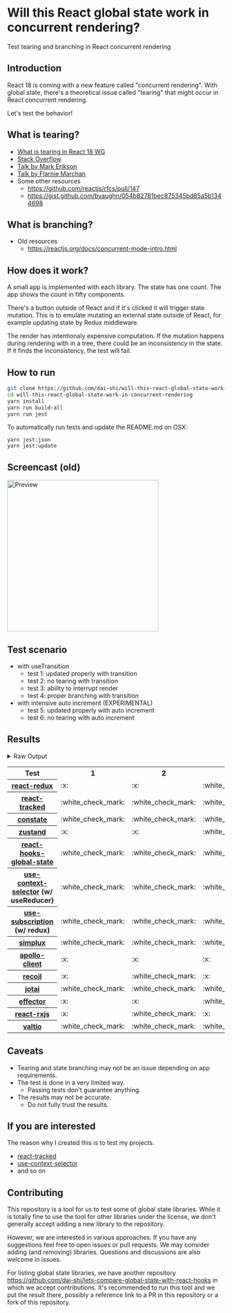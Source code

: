 # Will this React global state work in concurrent rendering?

Test tearing and branching in React concurrent rendering

## Introduction

React 18 is coming with a new feature called "concurrent rendering".
With global state, there's a theoretical issue called "tearing"
that might occur in React concurrent rendering.

Let's test the behavior!

## What is tearing?

- [What is tearing in React 18 WG](https://github.com/reactwg/react-18/discussions/69)
- [Stack Overflow](https://stackoverflow.com/questions/54891675/what-is-tearing-in-the-context-of-the-react-redux)
- [Talk by Mark Erikson](https://www.youtube.com/watch?v=yOZ4Ml9LlWE&t=933s)
- [Talk by Flarnie Marchan](https://www.youtube.com/watch?v=V1Ly-8Z1wQA&t=1079s)
- Some other resources
  - https://github.com/reactjs/rfcs/pull/147
  - https://gist.github.com/bvaughn/054b82781bec875345bd85a5b1344698

## What is branching?

- Old resources
  - https://reactjs.org/docs/concurrent-mode-intro.html

## How does it work?

A small app is implemented with each library.
The state has one count.
The app shows the count in fifty components.

There's a button outside of React and
if it's clicked it will trigger state mutation.
This is to emulate mutating an external state outside of React,
for example updating state by Redux middleware.

The render has intentionaly expensive computation.
If the mutation happens during rendering with in a tree,
there could be an inconsistency in the state.
If it finds the inconsistency, the test will fail.

## How to run

```bash
git clone https://github.com/dai-shi/will-this-react-global-state-work-in-concurrent-rendering.git
cd will-this-react-global-state-work-in-concurrent-rendering
yarn install
yarn run build-all
yarn run jest
```

To automatically run tests and update the README.md on OSX:
```
yarn jest:json
yarn jest:update
```

## Screencast (old)

<img src="https://user-images.githubusercontent.com/490574/61502196-ce109200-aa0d-11e9-9efc-6203545d367c.gif" alt="Preview" width="350" />

## Test scenario

- with useTransition
  - test 1: updated properly with transition
  - test 2: no tearing with transition
  - test 3: ability to interrupt render
  - test 4: proper branching with transition
- with intensive auto increment (EXPERIMENTAL)
  - test 5: updated properly with auto increment
  - test 6: no tearing with auto increment

## Results

<details>
<summary>Raw Output</summary>

```
 react-redux
   with useTransition
     ✕ test 1: updated properly with transition (1681 ms)
     ✕ test 2: no tearing with transition (802 ms)
     ✓ test 3: ability to interrupt render
     ✕ test 4: proper branching with transition (7180 ms)
   with intensive auto increment
     ✓ test 5: updated properly with auto increment (2220 ms)
     ✕ test 6: no tearing with auto increment (2 ms)
 react-tracked
   with useTransition
     ✓ test 1: updated properly with transition (3597 ms)
     ✓ test 2: no tearing with transition (29 ms)
     ✓ test 3: ability to interrupt render
     ✓ test 4: proper branching with transition (5426 ms)
   with intensive auto increment
     ✓ test 5: updated properly with auto increment (6136 ms)
     ✓ test 6: no tearing with auto increment (1 ms)
 constate
   with useTransition
     ✓ test 1: updated properly with transition (2845 ms)
     ✓ test 2: no tearing with transition (25 ms)
     ✓ test 3: ability to interrupt render
     ✓ test 4: proper branching with transition (3410 ms)
   with intensive auto increment
     ✓ test 5: updated properly with auto increment (3993 ms)
     ✓ test 6: no tearing with auto increment (1 ms)
 zustand
   with useTransition
     ✕ test 1: updated properly with transition (2435 ms)
     ✕ test 2: no tearing with transition (838 ms)
     ✓ test 3: ability to interrupt render
     ✕ test 4: proper branching with transition (7192 ms)
   with intensive auto increment
     ✓ test 5: updated properly with auto increment (2216 ms)
     ✕ test 6: no tearing with auto increment (1 ms)
 react-hooks-global-state
   with useTransition
     ✓ test 1: updated properly with transition (3421 ms)
     ✓ test 2: no tearing with transition (27 ms)
     ✓ test 3: ability to interrupt render
     ✕ test 4: proper branching with transition (7186 ms)
   with intensive auto increment
     ✕ test 5: updated properly with auto increment (13184 ms)
     ✕ test 6: no tearing with auto increment (4 ms)
 use-context-selector
   with useTransition
     ✓ test 1: updated properly with transition (3600 ms)
     ✓ test 2: no tearing with transition (29 ms)
     ✓ test 3: ability to interrupt render
     ✓ test 4: proper branching with transition (5434 ms)
   with intensive auto increment
     ✓ test 5: updated properly with auto increment (6130 ms)
     ✓ test 6: no tearing with auto increment
 use-subscription
   with useTransition
     ✓ test 1: updated properly with transition (3566 ms)
     ✓ test 2: no tearing with transition (122 ms)
     ✓ test 3: ability to interrupt render
     ✕ test 4: proper branching with transition (7540 ms)
   with intensive auto increment
     ✕ test 5: updated properly with auto increment (13192 ms)
     ✕ test 6: no tearing with auto increment (2 ms)
 react-state
   with useTransition
     ✓ test 1: updated properly with transition (2881 ms)
     ✓ test 2: no tearing with transition (31 ms)
     ✓ test 3: ability to interrupt render (1 ms)
     ✓ test 4: proper branching with transition (3410 ms)
   with intensive auto increment
     ✓ test 5: updated properly with auto increment (4012 ms)
     ✓ test 6: no tearing with auto increment (1 ms)
 simplux
   with useTransition
     ✓ test 1: updated properly with transition (2859 ms)
     ✓ test 2: no tearing with transition (29 ms)
     ✓ test 3: ability to interrupt render
     ✕ test 4: proper branching with transition (7377 ms)
   with intensive auto increment
     ✓ test 5: updated properly with auto increment (4087 ms)
     ✓ test 6: no tearing with auto increment
 apollo-client
   with useTransition
     ✕ test 1: updated properly with transition (4649 ms)
     ✕ test 2: no tearing with transition (32 ms)
     ✕ test 3: ability to interrupt render
     ✕ test 4: proper branching with transition (3525 ms)
   with intensive auto increment
     ✓ test 5: updated properly with auto increment (2251 ms)
     ✕ test 6: no tearing with auto increment (1 ms)
 recoil
   with useTransition
     ✕ test 1: updated properly with transition (5670 ms)
     ✓ test 2: no tearing with transition (37 ms)
     ✕ test 3: ability to interrupt render (1 ms)
     ✕ test 4: proper branching with transition (4441 ms)
   with intensive auto increment
     ✓ test 5: updated properly with auto increment (3048 ms)
     ✓ test 6: no tearing with auto increment (1 ms)
 jotai
   with useTransition
     ✓ test 1: updated properly with transition (3541 ms)
     ✓ test 2: no tearing with transition (123 ms)
     ✓ test 3: ability to interrupt render
     ✕ test 4: proper branching with transition (8527 ms)
   with intensive auto increment
     ✓ test 5: updated properly with auto increment (3230 ms)
     ✕ test 6: no tearing with auto increment (1 ms)
 effector
   with useTransition
     ✕ test 1: updated properly with transition (1605 ms)
     ✕ test 2: no tearing with transition (842 ms)
     ✓ test 3: ability to interrupt render (1 ms)
     ✕ test 4: proper branching with transition (7179 ms)
   with intensive auto increment
     ✓ test 5: updated properly with auto increment (2224 ms)
     ✕ test 6: no tearing with auto increment (2 ms)
 react-rxjs
   with useTransition
     ✕ test 1: updated properly with transition (5837 ms)
     ✓ test 2: no tearing with transition (33 ms)
     ✕ test 3: ability to interrupt render
     ✕ test 4: proper branching with transition (4535 ms)
   with intensive auto increment
     ✓ test 5: updated properly with auto increment (3015 ms)
     ✓ test 6: no tearing with auto increment (1 ms)
 valtio
   with useTransition
     ✓ test 1: updated properly with transition (3438 ms)
     ✓ test 2: no tearing with transition (25 ms)
     ✓ test 3: ability to interrupt render
     ✕ test 4: proper branching with transition (7187 ms)
   with intensive auto increment
     ✕ test 5: updated properly with auto increment (13199 ms)
     ✕ test 6: no tearing with auto increment (5 ms)

```
</details>

<table>
<tr><th>Test</th><th>1</th><th>2</th><th>3</th><th>4</th><th>5</th><th>6</th></tr>
	<tr>
		<th><a href="https://react-redux.js.org">react-redux</a></th>
		<td>:x:</td>
		<td>:x:</td>
		<td>:white_check_mark:</td>
		<td>:x:</td>
		<td>:white_check_mark:</td>
		<td>:x:</td>
	</tr>
	<tr>
		<th><a href="https://react-tracked.js.org">react-tracked</a></th>
		<td>:white_check_mark:</td>
		<td>:white_check_mark:</td>
		<td>:white_check_mark:</td>
		<td>:white_check_mark:</td>
		<td>:white_check_mark:</td>
		<td>:white_check_mark:</td>
	</tr>
	<tr>
		<th><a href="https://github.com/diegohaz/constate">constate</a></th>
		<td>:white_check_mark:</td>
		<td>:white_check_mark:</td>
		<td>:white_check_mark:</td>
		<td>:white_check_mark:</td>
		<td>:white_check_mark:</td>
		<td>:white_check_mark:</td>
	</tr>
	<tr>
		<th><a href="https://github.com/pmndrs/zustand">zustand</a></th>
		<td>:x:</td>
		<td>:x:</td>
		<td>:white_check_mark:</td>
		<td>:x:</td>
		<td>:white_check_mark:</td>
		<td>:x:</td>
	</tr>
	<tr>
		<th><a href="https://github.com/dai-shi/react-hooks-global-state">react-hooks-global-state</a></th>
		<td>:white_check_mark:</td>
		<td>:white_check_mark:</td>
		<td>:white_check_mark:</td>
		<td>:x:</td>
		<td>:x:</td>
		<td>:x:</td>
	</tr>
	<tr>
		<th><a href="https://github.com/dai-shi/use-context-selector">use-context-selector</a> (w/ useReducer)</th>
		<td>:white_check_mark:</td>
		<td>:white_check_mark:</td>
		<td>:white_check_mark:</td>
		<td>:white_check_mark:</td>
		<td>:white_check_mark:</td>
		<td>:white_check_mark:</td>
	</tr>
	<tr>
		<th><a href="https://github.com/facebook/react/tree/master/packages/use-subscription">use-subscription</a> (w/ redux)</th>
		<td>:white_check_mark:</td>
		<td>:white_check_mark:</td>
		<td>:white_check_mark:</td>
		<td>:x:</td>
		<td>:x:</td>
		<td>:x:</td>
	</tr>
	<tr>
		<th><a href="https://github.com/MrWolfZ/simplux">simplux</a></th>
		<td>:white_check_mark:</td>
		<td>:white_check_mark:</td>
		<td>:white_check_mark:</td>
		<td>:x:</td>
		<td>:white_check_mark:</td>
		<td>:white_check_mark:</td>
	</tr>
	<tr>
		<th><a href="https://github.com/apollographql/apollo-client">apollo-client</a></th>
		<td>:x:</td>
		<td>:x:</td>
		<td>:x:</td>
		<td>:x:</td>
		<td>:white_check_mark:</td>
		<td>:x:</td>
	</tr>
	<tr>
		<th><a href="https://recoiljs.org">recoil</a></th>
		<td>:x:</td>
		<td>:white_check_mark:</td>
		<td>:x:</td>
		<td>:x:</td>
		<td>:white_check_mark:</td>
		<td>:white_check_mark:</td>
	</tr>
	<tr>
		<th><a href="https://github.com/pmndrs/jotai">jotai</a></th>
		<td>:white_check_mark:</td>
		<td>:white_check_mark:</td>
		<td>:white_check_mark:</td>
		<td>:x:</td>
		<td>:white_check_mark:</td>
		<td>:x:</td>
	</tr>
	<tr>
		<th><a href="https://github.com/zerobias/effector">effector</a></th>
		<td>:x:</td>
		<td>:x:</td>
		<td>:white_check_mark:</td>
		<td>:x:</td>
		<td>:white_check_mark:</td>
		<td>:x:</td>
	</tr>
	<tr>
		<th><a href="https://react-rxjs.org">react-rxjs</a></th>
		<td>:x:</td>
		<td>:white_check_mark:</td>
		<td>:x:</td>
		<td>:x:</td>
		<td>:white_check_mark:</td>
		<td>:white_check_mark:</td>
	</tr>
	<tr>
		<th><a href="https://github.com/pmndrs/valtio">valtio</a></th>
		<td>:white_check_mark:</td>
		<td>:white_check_mark:</td>
		<td>:white_check_mark:</td>
		<td>:x:</td>
		<td>:x:</td>
		<td>:x:</td>
	</tr>

</table>

## Caveats

- Tearing and state branching may not be an issue depending on app requirements.
- The test is done in a very limited way.
  - Passing tests don't guarantee anything.
- The results may not be accurate.
  - Do not fully trust the results.

## If you are interested

The reason why I created this is to test my projects.

- [react-tracked](https://github.com/dai-shi/react-tracked)
- [use-context-selector](https://github.com/dai-shi/use-context-selector)
- and so on

## Contributing

This repository is a tool for us to test some of global state libraries.
While it is totally fine to use the tool for other libraries under the license,
we don't generally accept adding a new library to the repository.

However, we are interested in various approaches.
If you have any suggestions feel free to open issues or pull requests.
We may consider adding (and removing) libraries.
Questions and discussions are also welcome in issues.

For listing global state libraries, we have another repository
https://github.com/dai-shi/lets-compare-global-state-with-react-hooks
in which we accept contributions. It's recommended to run this tool
and we put the result there, possibly a reference link to a PR
in this repository or a fork of this repository.
